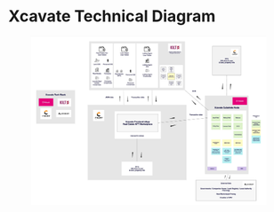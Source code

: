 # Xcavate Technical Diagram

<figure><img src="../../.gitbook/assets/Xcavate-2023.jpg" alt=""><figcaption></figcaption></figure>
